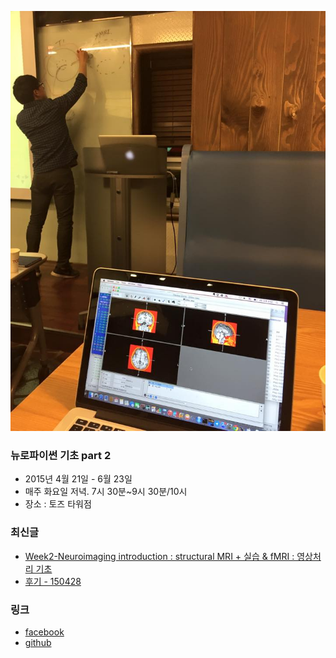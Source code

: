 ![대문](doc/img/d150428.jpg)

### 뉴로파이썬 기초 part 2
- 2015년 4월 21일 - 6월 23일
- 매주 화요일 저녁. 7시 30분~9시 30분/10시
- 장소 : 토즈 타워점

### 최신글
- [Week2-Neuroimaging introduction : structural MRI + 실습 & fMRI : 영상처리 기초](doc/part2/study02/d02.md)
- [후기 - 150428](doc/afterSchool.md)

### 링크
- [facebook ](https://www.facebook.com/notes/%EB%B0%94%EC%9D%B4%EC%98%A4%EC%8A%A4%ED%95%80/%ED%8C%8C%EC%9D%B4%EC%8D%AC%EC%9D%84-%EC%9D%B4%EC%9A%A9%ED%95%9C-bioinformatics-%EA%B8%B0%EC%B4%88/566279330148620)
- [github](https://github.com/biospin/neuropy/tree/gh-pages)